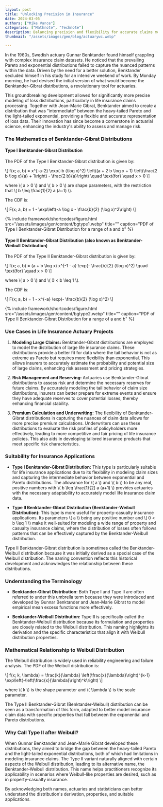 ```yaml
---
layout: post
title: "Unlocking Precision in Insurance"
date: 2024-03-05
authors: ["Mike Vance"]
categories: ["Mathnote", "Technote"]
description: Balancing precision and flexibility for accurate claims modeling
thumbnail: "/assets/images/gen/blog/actuarywc.webp"

---
```

In the 1960s, Swedish actuary Gunnar Benktander found himself grappling with complex insurance claim datasets. He noticed that the prevailing Pareto and exponential distributions failed to capture the nuanced patterns within the data. Driven by the need for a better solution, Benktander secluded himself in his study for an intensive weekend of work. By Monday morning, he had devised the initial version of what would become the Benktander-Gibrat distributions, a revolutionary tool for actuaries.

This groundbreaking development allowed for significantly more precise modeling of loss distributions, particularly in life insurance claims processing. Together with Jean-Marie Gibrat, Benktander aimed to create a distribution that was "intermediate" between the heavy-tailed Pareto and the light-tailed exponential, providing a flexible and accurate representation of loss data. Their innovation has since become a cornerstone in actuarial science, enhancing the industry's ability to assess and manage risk.

### The Mathematics of Benktander-Gibrat Distributions

#### Type I Benktander-Gibrat Distribution

The PDF of the Type I Benktander-Gibrat distribution is given by:

\\[ f(x; a, b) = x^{-a-2} \exp(-b (\log x)^2) \left((a + 2 b \log x + 1) \left(\frac{2 b \log x}{a} + 1\right) - \frac{2 b}{a}\right) \quad \text{for} \quad x > 0 \\]

where \\( a > 0 \\) and \\( b > 0 \\) are shape parameters, with the restriction that \\( b \leq \frac{1}{2} a (a+1) \\).

The CDF is:

\\[ F(x; a, b) = 1 - \exp\left(-a \log x - \frac{b}{2} (\log x)^2\right) \\]

{% include framework/shortcodes/figure.html src="/assets/images/gen/content/bgtype1.webp" title="" caption="PDF of Type I Benktander-Gibrat Distribution for a range of a and b" %}

#### Type II Benktander-Gibrat Distribution (also known as Benktander-Weibull Distribution)

The PDF of the Type II Benktander-Gibrat distribution is given by:

\\[ f(x; a, b) = (a + b \log x) x^{-1 - a} \exp(- \frac{b}{2} (\log x)^2) \quad \text{for} \quad x > 0 \\]

where \\( a > 0 \\) and \\( 0 < b \leq 1 \\).

The CDF is:

\\[ F(x; a, b) = 1 - x^{-a} \exp(- \frac{b}{2} (\log x)^2) \\]

{% include framework/shortcodes/figure.html src="/assets/images/gen/content/bgtype2.webp" title="" caption="PDF of Type II Benktander-Gibrat Distribution for a range of a and b" %}

### Use Cases in Life Insurance Actuary Projects

1. **Modeling Large Claims:** 
   Benktander-Gibrat distributions are employed to model the distribution of large life insurance claims. These distributions provide a better fit for data where the tail behavior is not as extreme as Pareto but requires more flexibility than exponential. This allows insurers to accurately estimate the probability and potential size of large claims, enhancing risk assessment and pricing strategies.

2. **Risk Management and Reserving:**
   Actuaries use Benktander-Gibrat distributions to assess risk and determine the necessary reserves for future claims. By accurately modeling the tail behavior of claim size distributions, insurers can better prepare for extreme events and ensure they have adequate reserves to cover potential losses, thereby enhancing financial stability.

3. **Premium Calculation and Underwriting:**
   The flexibility of Benktander-Gibrat distributions in capturing the nuances of claim data allows for more precise premium calculations. Underwriters can use these distributions to evaluate the risk profiles of policyholders more effectively, leading to more competitive and fair pricing of life insurance policies. This also aids in developing tailored insurance products that meet specific risk characteristics.

### Suitability for Insurance Applications

- **Type I Benktander-Gibrat Distribution:** This type is particularly suitable for life insurance applications due to its flexibility in modeling claim sizes and capturing the intermediate behavior between exponential and Pareto distributions. The allowance for \\( a \\) and \\( b \\) to be any real, positive numbers with \\( b \leq \frac{1}{2} a (a+1) \\) provides actuaries with the necessary adaptability to accurately model life insurance claim data.

- **Type II Benktander-Gibrat Distribution (Benktander-Weibull Distribution):** This type is more useful for property-casualty insurance applications. Its parameters \\( a \\) being any positive number and \\( 0 < b \leq 1 \\) make it well-suited for modeling a wide range of property and casualty insurance claims, where the distribution of losses often follows patterns that can be effectively captured by the Benktander-Weibull distribution.

Type II Benktander-Gibrat distribution is sometimes called the Benktander-Weibull distribution because it was initially derived as a special case of the Weibull distribution. The naming convention reflects this historical development and acknowledges the relationship between these distributions.

### Understanding the Terminology

- **Benktander-Gibrat Distribution:** Both Type I and Type II are often referred to under this umbrella term because they were introduced and developed by Gunnar Benktander and Jean-Marie Gibrat to model empirical mean excess functions more effectively.

- **Benktander-Weibull Distribution:** Type II is specifically called the Benktander-Weibull distribution because its formulation and properties are closely related to the Weibull distribution. This naming highlights its derivation and the specific characteristics that align it with Weibull distribution properties.

### Mathematical Relationship to Weibull Distribution

The Weibull distribution is widely used in reliability engineering and failure analysis. The PDF of the Weibull distribution is:

\\[ f(x; k, \lambda) = \frac{k}{\lambda} \left(\frac{x}{\lambda}\right)^{k-1} \exp\left(-\left(\frac{x}{\lambda}\right)^k\right) \\]

where \\( k \\) is the shape parameter and \\( \lambda \\) is the scale parameter.

The Type II Benktander-Gibrat (Benktander-Weibull) distribution can be seen as a transformation of this form, adapted to better model insurance claim data with specific properties that fall between the exponential and Pareto distributions.

### Why Call Type II after Weibull?

When Gunnar Benktander and Jean-Marie Gibrat developed these distributions, they aimed to bridge the gap between the heavy-tailed Pareto and the light-tailed exponential distributions, both of which had limitations in modeling insurance claims. The Type II variant naturally aligned with certain aspects of the Weibull distribution, leading to its alternative name, the Benktander-Weibull distribution. This name helps practitioners recognize its applicability in scenarios where Weibull-like properties are desired, such as in property-casualty insurance.

By acknowledging both names, actuaries and statisticians can better understand the distribution's derivation, properties, and suitable applications.